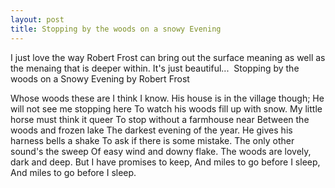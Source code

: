 ```yaml
---
layout: post
title: Stopping by the woods on a snowy Evening
---
```


I just love the way Robert Frost can bring out the surface meaning as well as the menaing that is deeper within. It's just beautiful...  Stopping by the woods on a Snowy Evening by Robert Frost

Whose woods these are I think I know.
His house is in the village though; He will not see me stopping here To watch his woods fill up with snow.
My little horse must think it queer To stop without a farmhouse near Between the woods and frozen lake The darkest evening of the year.
He gives his harness bells a shake To ask if there is some mistake.
The only other sound's the sweep Of easy wind and downy flake.
The woods are lovely,
dark and deep.
But I have promises to keep,
And miles to go before I sleep,
And miles to go before I sleep.
